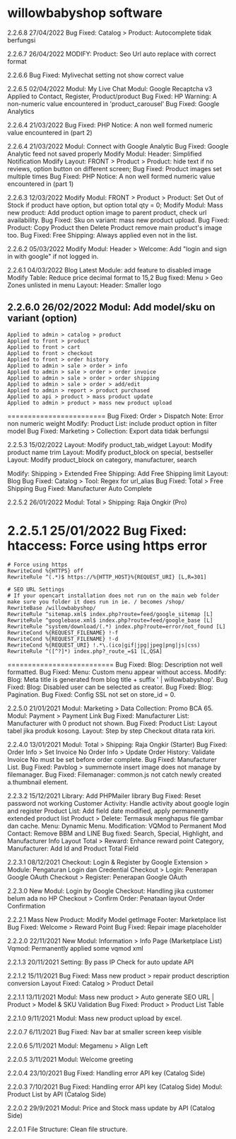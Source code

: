 # willowbabyshop software

2.2.6.8	27/04/2022
Bug Fixed: Catalog > Product: Autocomplete tidak berfungsi

2.2.6.7 26/04/2022
MODIFY: Product: Seo Url auto replace with correct format

2.2.6.6
Bug Fixed: Mylivechat setting not show correct value

2.2.6.5 02/04/2022
Modul: My Live Chat
Modul: Google Recaptcha v3
	Applied to Contact, Register, Product/product
Bug Fixed: HP Warning:  A non-numeric value encountered in 'product_carousel'
Bug Fixed: Google Analytics

2.2.6.4	21/03/2022
Bug Fixed: PHP Notice:  A non well formed numeric value encountered in (part 2)

2.2.6.4	21/03/2022
Modul: Connect with Google Analytic
Bug Fixed: Google Analytic feed not saved properly
Modify Modul: Header: Simplified Notification
Modify Layout: FRONT > Product > Product: hide text if no reviews, option button on different screen;
Bug Fixed: Product images set multiple times
Bug Fixed: PHP Notice:  A non well formed numeric value encountered in (part 1)

2.2.6.3	12/03/2022
Modify Modul: FRONT > Product > Product: Set Out of Stock if product have option, but option total qty = 0;
Modify Modul: Mass new product: Add product option image to parent product, check url availability.
Bug Fixed: Sku on variant: mass new product upload.
Bug Fixed: Product: Copy Product then Delete Product remove main product's image too.
Bug Fixed: Free Shipping: Always applied even not in the list.

2.2.6.2	05/03/2022
Modify Modul: Header > Welcome: Add "login and sign in with google" if not logged in.

2.2.6.1	04/03/2022
Blog Latest Module: add feature to disabled image
Modify Table: Reduce price decimal format to 15,2
Bug fixed: Menu > Geo Zones unlisted in menu
Layout: Header: Smaller logo

2.2.6.0 26/02/2022
Modul: Add model/sku on variant (option)
----------------------
	Applied to admin > catalog > product
	Applied to front > product
	Applied to front > cart
	Applied to front > checkout
	Applied to front > order history
	Applied to admin > sale > order > info
	Applied to admin > sale > order > order invoice
	Applied to admin > sale > order > order shipping
	Applied to admin > sale > order > add/edit
	Applied to admin > report > product purchased
	Applied to api > product > mass product update
	Applied to admin > product > mass new product upload
========================
Bug Fixed: Order > Dispatch Note: Error non numeric weight
Modify: Product List: include product option in filter model
Bug Fixed: Marketing > Collection: Export data tidak berfungsi

2.2.5.3	15/02/2022
Layout: Modify product_tab_widget
Layout: Modify product name trim
Layout: Modify product_block on special, bestseller
Layout: Modify product_block on category, manufacturer, search

Modify: Shipping > Extended Free Shipping: Add Free Shipping limit
Layout: Blog
Bug Fixed: Catalog > Tool: Regex for url_alias 
Bug Fixed: Total > Free Shipping 
Bug Fixed: Manufacturer Auto Complete

2.2.5.2	26/01/2022
Modul: Total > Shipping: Raja Ongkir (Pro)

2.2.5.1	25/01/2022
Bug Fixed: htaccess: Force using https error
==========================
	# Force using https
	RewriteCond %{HTTPS} off
	RewriteRule ^(.*)$ https://%{HTTP_HOST}%{REQUEST_URI} [L,R=301]

	# SEO URL Settings
	# If your opencart installation does not run on the main web folder make sure you folder it does run in ie. / becomes /shop/
	RewriteBase /willowbabyshop/
	RewriteRule ^sitemap.xml$ index.php?route=feed/google_sitemap [L]
	RewriteRule ^googlebase.xml$ index.php?route=feed/google_base [L]
	RewriteRule ^system/download/(.*) index.php?route=error/not_found [L]
	RewriteCond %{REQUEST_FILENAME} !-f
	RewriteCond %{REQUEST_FILENAME} !-d
	RewriteCond %{REQUEST_URI} !.*\.(ico|gif|jpg|jpeg|png|js|css)
	RewriteRule ^([^?]*) index.php?_route_=$1 [L,QSA]
==========================
Bug Fixed: Blog: Description not well formatted.
Bug Fixed: Menu: Custom menu appear without access.
Modify: Blog: Meta title is generated from blog title + suffix ' | willowbabyshop'.
Bug Fixed: Blog: Disabled user can be selected as creator.
Bug Fixed: Blog: Pagination.
Bug Fixed: Config SSL not set on store_id = 0.

2.2.5.0 21/01/2021
Modul: Marketing > Data Collection: Promo BCA 65.
Modul: Payment > Payment Link
Bug Fixed: Manufacturer List: Manufacturer with 0 product not shown.
Bug Fixed: Product List: Layout tabel jika produk kosong.
Layout: Step by step Checkout ditata rata kiri.

2.2.4.0	13/01/2021
Modul: Total > Shipping: Raja Ongkir (Starter)
Bug Fixed: Order Info > Set Invoice No
Order Info > Update Order History: Validate Invoice No must be set before order complete.
Bug Fixed: Manufacturer List.
Bug Fixed: Pavblog > summernote insert image does not manage by filemanager.
Bug Fixed: Filemanager: common.js not catch newly created a.thumbnail element.

2.2.3.2	15/12/2021
Library: Add PHPMailer library
Bug Fixed: Reset password not working
Customer Activity: Handle activity about google login and register
Product List: Add field date modified, apply permanently extended product list
Product > Delete: Termasuk menghapus file gambar dan cache.
Menu: Dynamic Menu.
Modification: VQMod to Permanent Mod
Contact: Remove BBM and LINE
Bug fixed: Search, Special, Highlight, and Manufacturer Info Layout
Total > Reward: Enhance reward point
Category, Manufacturer: Add Id and Product Total Field

2.2.3.1	08/12/2021
Checkout: Login & Register by Google
Extension > Module: Pengaturan Login dan Credential
Checkout > Login: Penerapan Google OAuth
Checkout > Register: Penerapan Google OAuth

2.2.3.0
New Modul: Login by Google
Checkout: Handling jika customer belum ada no HP
Checkout > Confirm Order: Penataan layout Order Confirmation

2.2.2.1
Mass New Product: Modify Model getImage
Footer:	Marketplace list
Bug Fixed: Welcome > Reward Point
Bug Fixed: Repair image placeholder

2.2.2.0	22/11/2021
New Modul: Information > Info Page (Marketplace List)
Vqmod: Permanently applied some vqmod xml

2.2.1.3	20/11/2021
Setting: By pass IP Check for auto update API

2.2.1.2	15/11/2021
Bug Fixed: Mass new product > repair product description conversion
Layout Fixed: Catalog > Product Detail

2.2.1.1	13/11/2021
Modul: Mass new product > Auto generate SEO URL | Product > Model & SKU Validation
Bug Fixed: Product > Product List Table

2.2.1.0	9/11/2021
Modul: Mass new product upload by excel.

2.2.0.7	6/11/2021
Bug Fixed: Nav bar at smaller screen keep visible

2.2.0.6	5/11/2021
Modul: Megamenu > Align Left

2.2.0.5	3/11/2021
Modul: Welcome greeting

2.2.0.4	23/10/2021
Bug Fixed: Handling error API key (Catalog Side)

2.2.0.3	7/10/2021
Bug Fixed: Handling error API key (Catalog Side)
Modul: Product List by API (Catalog Side)

2.2.0.2	29/9/2021
Modul: Price and Stock mass update by API (Catalog Side)

2.2.0.1
File Structure: Clean file structure.